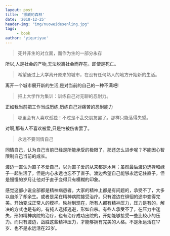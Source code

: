 ```yaml
---
layout: post
title: '挪威的森林'
date: '2018-12-25'
header-img: "img/nuoweidesenling.jpg"
tags:
     - book
author: 'yiquriyue'
---
```


> 死并非生的对立面，而作为生的一部分永存

所以,人是社会的产物,无法脱离社会而存在。即使是死亡。

> 希望通过上大学离开原来的城市，在没有任何熟人的地方开始新的生活。

离开一个城市展开新的生活,是对当前的自己的一种不满吧!

> 把上大学作为集训：训练自己对无聊的忍耐力。

正如我当前把工作当成历练,历练自己对痛苦的忍耐能力

> 哪里会有人喜欢孤独！不过是不乱交朋友罢了。那样只能落得失望。

对啊,那有人不喜欢被爱,只是怕被伤害罢了。

> 永远不要同情自己

同情自己，认为自己当前已经是所能承受的极限了，那还怎么进步呢？不能因心智限制自己当前的成长。

渡边一直认为直子不爱自己，以为直子爱的从来都是木月；虽然最后渡边选择和绿子一起生活了，但是内心永远也忘不了直子。渡边希望自己能够永远记住直子，但是慢慢的岁月让他对于直子变得只有模糊的印象。

感觉这部小说全部都是精神病患者。大家的精神上都是有问题的，承受不了，大多以自杀了却余生。或者是呆在精神病院接受治疗。只有渡边在徘徊的途中变得完美。开始变成正常人的模样。映射到现在，所有人都有精神压力，压力是有的，解决的方式也是有的。有扽人选择逃避，形如自杀。有些人承受不了，在压力中迷失，形如精神病院的治疗，也有治疗成功出院的，开始能够接受一些比较小的压力。而只有渡边，战胜这些精神压力，才能够拥有完美的人格。不是永远活在17岁、也不是永远活在22岁。

